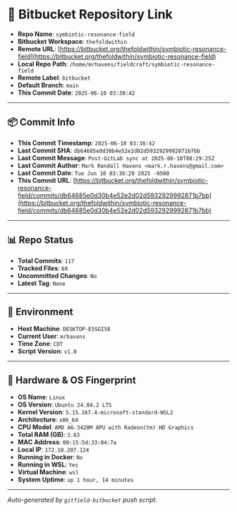 # 🔗 Bitbucket Repository Link

- **Repo Name**: `symbiotic-resonance-field`
- **Bitbucket Workspace**: `thefoldwithin`
- **Remote URL**: [https://bitbucket.org/thefoldwithin/symbiotic-resonance-field](https://bitbucket.org/thefoldwithin/symbiotic-resonance-field)
- **Local Repo Path**: `/home/mrhavens/fieldcraft/symbiotic-resonance-field`
- **Remote Label**: `bitbucket`
- **Default Branch**: `main`
- **This Commit Date**: `2025-06-10 03:38:42`

---

## 📦 Commit Info

- **This Commit Timestamp**: `2025-06-10 03:38:42`
- **Last Commit SHA**: `db64685e0d30b4e52e2d02d5932929992871b7bb`
- **Last Commit Message**: `Post-GitLab sync at 2025-06-10T08:29:25Z`
- **Last Commit Author**: `Mark Randall Havens <mark.r.havens@gmail.com>`
- **Last Commit Date**: `Tue Jun 10 03:38:29 2025 -0500`
- **This Commit URL**: [https://bitbucket.org/thefoldwithin/symbiotic-resonance-field/commits/db64685e0d30b4e52e2d02d5932929992871b7bb](https://bitbucket.org/thefoldwithin/symbiotic-resonance-field/commits/db64685e0d30b4e52e2d02d5932929992871b7bb)

---

## 📊 Repo Status

- **Total Commits**: `117`
- **Tracked Files**: `69`
- **Uncommitted Changes**: `No`
- **Latest Tag**: `None`

---

## 🧭 Environment

- **Host Machine**: `DESKTOP-E5SGI58`
- **Current User**: `mrhavens`
- **Time Zone**: `CDT`
- **Script Version**: `v1.0`

---

## 🧬 Hardware & OS Fingerprint

- **OS Name**: `Linux`
- **OS Version**: `Ubuntu 24.04.2 LTS`
- **Kernel Version**: `5.15.167.4-microsoft-standard-WSL2`
- **Architecture**: `x86_64`
- **CPU Model**: `AMD A6-3420M APU with Radeon(tm) HD Graphics`
- **Total RAM (GB)**: `3.63`
- **MAC Address**: `00:15:5d:33:04:7a`
- **Local IP**: `172.18.207.124`
- **Running in Docker**: `No`
- **Running in WSL**: `Yes`
- **Virtual Machine**: `wsl`
- **System Uptime**: `up 1 hour, 14 minutes`

---

_Auto-generated by `gitfield-bitbucket` push script._
